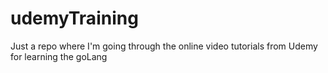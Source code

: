 # udemyTraining
Just a repo where I'm going through the online video tutorials from Udemy for learning the goLang
